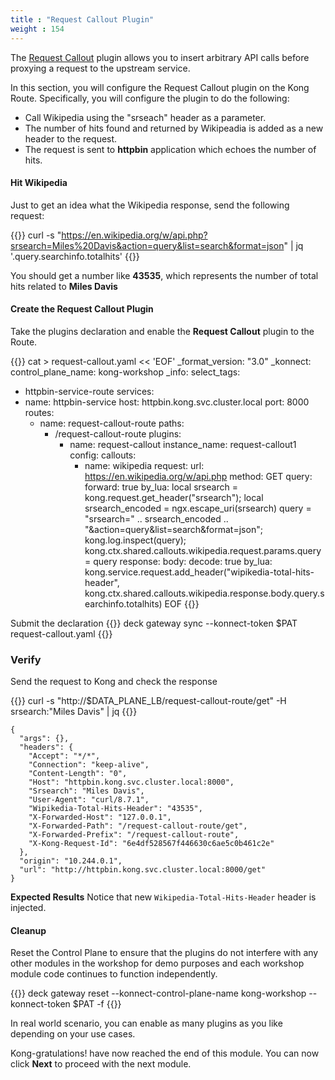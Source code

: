 ```yaml
---
title : "Request Callout Plugin"
weight : 154
---
```


The [Request Callout](https://developer.konghq.com/plugins/request-callout/) plugin allows you to insert arbitrary API calls before proxying a request to the upstream service.

In this section, you will configure the Request Callout plugin on the Kong Route. Specifically, you will configure the plugin to do the following:
* Call Wikipedia using the "srseach" header as a parameter.
* The number of hits found and returned by Wikipeadia is added as a new header to the request.
* The request is sent to **httpbin** application which echoes the number of hits.

#### Hit Wikipedia

Just to get an idea what the Wikipedia response, send the following request:

{{<highlight>}}
curl -s "https://en.wikipedia.org/w/api.php?srsearch=Miles%20Davis&action=query&list=search&format=json" | jq '.query.searchinfo.totalhits'
{{</highlight>}}

You should get a number like **43535**, which represents the number of total hits related to **Miles Davis**


#### Create the Request Callout Plugin

Take the plugins declaration and enable the **Request Callout** plugin to the Route.

{{<highlight>}}
cat > request-callout.yaml << 'EOF'
_format_version: "3.0"
_konnect:
  control_plane_name: kong-workshop
_info:
  select_tags:
  - httpbin-service-route
services:
- name: httpbin-service
  host: httpbin.kong.svc.cluster.local
  port: 8000
  routes:
  - name: request-callout-route
    paths:
    - /request-callout-route
    plugins:
      - name: request-callout
        instance_name: request-callout1
        config:
          callouts:
          - name: wikipedia
            request:
              url: https://en.wikipedia.org/w/api.php
              method: GET
              query:
                forward: true
              by_lua:
                local srsearch = kong.request.get_header("srsearch");
                local srsearch_encoded = ngx.escape_uri(srsearch)
                query = "srsearch=" .. srsearch_encoded .. "&action=query&list=search&format=json";
                kong.log.inspect(query);
                kong.ctx.shared.callouts.wikipedia.request.params.query = query
            response:
              body:
                decode: true
              by_lua:
                kong.service.request.add_header("wipikedia-total-hits-header", kong.ctx.shared.callouts.wikipedia.response.body.query.searchinfo.totalhits)
EOF
{{</highlight>}}


Submit the declaration
{{<highlight>}}
deck gateway sync --konnect-token $PAT request-callout.yaml
{{</highlight>}}


### Verify
Send the request to Kong and check the response

{{<highlight>}}
curl -s "http://$DATA_PLANE_LB/request-callout-route/get" -H srsearch:"Miles Davis" | jq
{{</highlight>}}

```
{
  "args": {},
  "headers": {
    "Accept": "*/*",
    "Connection": "keep-alive",
    "Content-Length": "0",
    "Host": "httpbin.kong.svc.cluster.local:8000",
    "Srsearch": "Miles Davis",
    "User-Agent": "curl/8.7.1",
    "Wipikedia-Total-Hits-Header": "43535",
    "X-Forwarded-Host": "127.0.0.1",
    "X-Forwarded-Path": "/request-callout-route/get",
    "X-Forwarded-Prefix": "/request-callout-route",
    "X-Kong-Request-Id": "6e4df528567f446630c6ae5c0b461c2e"
  },
  "origin": "10.244.0.1",
  "url": "http://httpbin.kong.svc.cluster.local:8000/get"
}
```


**Expected Results**
Notice that new ``Wikipedia-Total-Hits-Header`` header is injected.


#### Cleanup

Reset the Control Plane to ensure that the plugins do not interfere with any other modules in the workshop for demo purposes and each workshop module code continues to function independently.

{{<highlight>}}
deck gateway reset --konnect-control-plane-name kong-workshop --konnect-token $PAT -f
{{</highlight>}}

In real world scenario, you can enable as many plugins as you like depending on your use cases.

Kong-gratulations! have now reached the end of this module. You can now click **Next** to proceed with the next module.